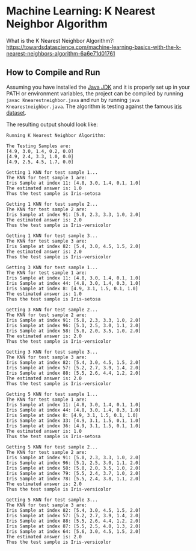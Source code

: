 # Machine Learning: K Nearest Neighbor Algorithm
What is the K Nearest Neighbor Algorithm?: <br/>
https://towardsdatascience.com/machine-learning-basics-with-the-k-nearest-neighbors-algorithm-6a6e71d01761

## How to Compile and Run
Assuming you have installed the [Java JDK](https://www.oracle.com/technetwork/java/javase/downloads/index.html) and it is properly set up in your PATH or environment variables, the project can be compiled by running `javac Knearestneighbor.java` and run by running `java Knearestneighbor.java`. The algorithm is testing against the famous [iris dataset](https://archive.ics.uci.edu/ml/datasets/iris).

The resulting output should look like: <br/>
```
Running K Nearest Neighbor Algorithm:

The Testing Samples are:
[4.9, 3.0, 1.4, 0.2, 0.0]
[4.9, 2.4, 3.3, 1.0, 0.0]
[4.9, 2.5, 4.5, 1.7, 0.0]

Getting 1 KNN for test sample 1...
The KNN for test sample 1 are:
Iris Sample at index 11: [4.8, 3.0, 1.4, 0.1, 1.0]
The estimated answer is: 1.0
Thus the test sample is Iris-setosa

Getting 1 KNN for test sample 2...
The KNN for test sample 2 are:
Iris Sample at index 91: [5.0, 2.3, 3.3, 1.0, 2.0]
The estimated answer is: 2.0
Thus the test sample is Iris-versicolor

Getting 1 KNN for test sample 3...
The KNN for test sample 3 are:
Iris Sample at index 82: [5.4, 3.0, 4.5, 1.5, 2.0]
The estimated answer is: 2.0
Thus the test sample is Iris-versicolor

Getting 3 KNN for test sample 1...
The KNN for test sample 1 are:
Iris Sample at index 11: [4.8, 3.0, 1.4, 0.1, 1.0]
Iris Sample at index 44: [4.8, 3.0, 1.4, 0.3, 1.0]
Iris Sample at index 8: [4.9, 3.1, 1.5, 0.1, 1.0]
The estimated answer is: 1.0
Thus the test sample is Iris-setosa

Getting 3 KNN for test sample 2...
The KNN for test sample 2 are:
Iris Sample at index 91: [5.0, 2.3, 3.3, 1.0, 2.0]
Iris Sample at index 96: [5.1, 2.5, 3.0, 1.1, 2.0]
Iris Sample at index 58: [5.0, 2.0, 3.5, 1.0, 2.0]
The estimated answer is: 2.0
Thus the test sample is Iris-versicolor

Getting 3 KNN for test sample 3...
The KNN for test sample 3 are:
Iris Sample at index 82: [5.4, 3.0, 4.5, 1.5, 2.0]
Iris Sample at index 57: [5.2, 2.7, 3.9, 1.4, 2.0]
Iris Sample at index 88: [5.5, 2.6, 4.4, 1.2, 2.0]
The estimated answer is: 2.0
Thus the test sample is Iris-versicolor

Getting 5 KNN for test sample 1...
The KNN for test sample 1 are:
Iris Sample at index 11: [4.8, 3.0, 1.4, 0.1, 1.0]
Iris Sample at index 44: [4.8, 3.0, 1.4, 0.3, 1.0]
Iris Sample at index 8: [4.9, 3.1, 1.5, 0.1, 1.0]
Iris Sample at index 33: [4.9, 3.1, 1.5, 0.1, 1.0]
Iris Sample at index 36: [4.9, 3.1, 1.5, 0.1, 1.0]
The estimated answer is: 1.0
Thus the test sample is Iris-setosa

Getting 5 KNN for test sample 2...
The KNN for test sample 2 are:
Iris Sample at index 91: [5.0, 2.3, 3.3, 1.0, 2.0]
Iris Sample at index 96: [5.1, 2.5, 3.0, 1.1, 2.0]
Iris Sample at index 58: [5.0, 2.0, 3.5, 1.0, 2.0]
Iris Sample at index 79: [5.5, 2.4, 3.7, 1.0, 2.0]
Iris Sample at index 78: [5.5, 2.4, 3.8, 1.1, 2.0]
The estimated answer is: 2.0
Thus the test sample is Iris-versicolor

Getting 5 KNN for test sample 3...
The KNN for test sample 3 are:
Iris Sample at index 82: [5.4, 3.0, 4.5, 1.5, 2.0]
Iris Sample at index 57: [5.2, 2.7, 3.9, 1.4, 2.0]
Iris Sample at index 88: [5.5, 2.6, 4.4, 1.2, 2.0]
Iris Sample at index 87: [5.5, 2.5, 4.0, 1.3, 2.0]
Iris Sample at index 64: [5.6, 3.0, 4.5, 1.5, 2.0]
The estimated answer is: 2.0
Thus the test sample is Iris-versicolor
```

